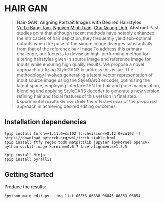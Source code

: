# HAIR GAN
> **Hair-GAN: Aligning Portrait Images with Desired Hairstyles**<br/>
[Vu Le Bang Tam](https://github.com/TamVu02),
[Nguyen Minh Tuan](https://github.com/MinhTuan0510),
[Chu Quang Linh](https://github.com/linhchu1),
>  **Abstract** Past studies point that although recent methods have notably enhanced the intricacies of hair depiction, they frequently yield sub-optimal outputs when the pose of
the source image diverges substantially from that of the reference hair image.To address this primary challenge, our focus is to devise an high-performing
method for altering hairstyles given in source image and reference image for inputs while ensuring high quality results. We propose a novel approach uti-lizing StyleGAN3 to address this issue.
The methodology involves generating a latent vector representation of input source image using the StyleGAN3 encoder, optimizing the latent space, employing InterfaceGAN for hair and pose manipulation,
blending and applying StyleGAN3 decoder to generate a new version, refining hair and facial features of this version in final step. Experimental results demonstrate
the effectiveness of the proposed approach in achieving desired editing outcomes.

## Installation dependencies
```
!pip install torch==1.11.0+cu102 torchvision==0.12.0+cu102 -f https://download.pytorch.org/whl/torch_stable.html
!pip install ftfy regex tqdm matplotlib jupyter ipykernel opencv-python scikit-image kornia==0.6.7 face-alignment==1.3.5
```
```
!pip install Ninja
!pip install pyrallis
```

## Getting Started  
Produce the results:
```
!python main_edit.py --img_list 06836 06838 06845 06853 06854
```
